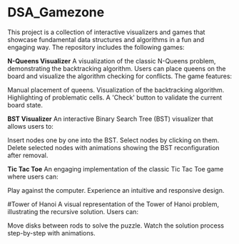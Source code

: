 # DSA_Gamezone
This project is a collection of interactive visualizers and games that showcase fundamental data structures and algorithms in a fun and engaging way. The repository includes the following games:


**N-Queens Visualizer**
A visualization of the classic N-Queens problem, demonstrating the backtracking algorithm. Users can place queens on the board and visualize the algorithm checking for conflicts. The game features:

Manual placement of queens.
Visualization of the backtracking algorithm.
Highlighting of problematic cells.
A 'Check' button to validate the current board state.


**BST Visualizer**
An interactive Binary Search Tree (BST) visualizer that allows users to:

Insert nodes one by one into the BST.
Select nodes by clicking on them.
Delete selected nodes with animations showing the BST reconfiguration after removal.


**Tic Tac Toe**
An engaging implementation of the classic Tic Tac Toe game where users can:

Play against the computer.
Experience an intuitive and responsive design.


#Tower of Hanoi
A visual representation of the Tower of Hanoi problem, illustrating the recursive solution. Users can:

Move disks between rods to solve the puzzle.
Watch the solution process step-by-step with animations.
